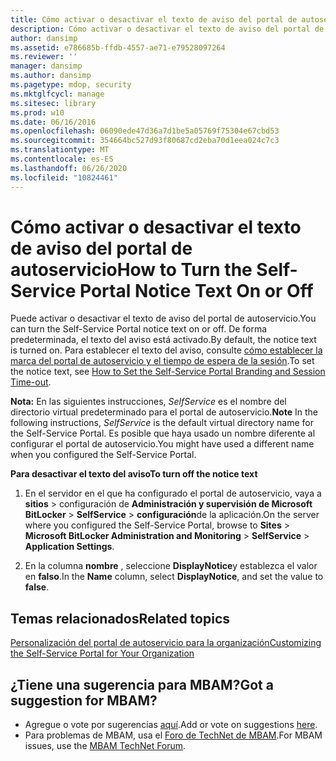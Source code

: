 ```yaml
---
title: Cómo activar o desactivar el texto de aviso del portal de autoservicio
description: Cómo activar o desactivar el texto de aviso del portal de autoservicio
author: dansimp
ms.assetid: e786685b-ffdb-4557-ae71-e79528097264
ms.reviewer: ''
manager: dansimp
ms.author: dansimp
ms.pagetype: mdop, security
ms.mktglfcycl: manage
ms.sitesec: library
ms.prod: w10
ms.date: 06/16/2016
ms.openlocfilehash: 06090ede47d36a7d1be5a05769f75304e67cbd53
ms.sourcegitcommit: 354664bc527d93f80687cd2eba70d1eea024c7c3
ms.translationtype: MT
ms.contentlocale: es-ES
ms.lasthandoff: 06/26/2020
ms.locfileid: "10824461"
---
```

# <span data-ttu-id="4bef1-103">Cómo activar o desactivar el texto de aviso del portal de autoservicio</span><span class="sxs-lookup"><span data-stu-id="4bef1-103">How to Turn the Self-Service Portal Notice Text On or Off</span></span>


<span data-ttu-id="4bef1-104">Puede activar o desactivar el texto de aviso del portal de autoservicio.</span><span class="sxs-lookup"><span data-stu-id="4bef1-104">You can turn the Self-Service Portal notice text on or off.</span></span> <span data-ttu-id="4bef1-105">De forma predeterminada, el texto del aviso está activado.</span><span class="sxs-lookup"><span data-stu-id="4bef1-105">By default, the notice text is turned on.</span></span> <span data-ttu-id="4bef1-106">Para establecer el texto del aviso, consulte [cómo establecer la marca del portal de autoservicio y el tiempo de espera de la sesión](how-to-set-the-self-service-portal-branding-and-session-time-out.md).</span><span class="sxs-lookup"><span data-stu-id="4bef1-106">To set the notice text, see [How to Set the Self-Service Portal Branding and Session Time-out](how-to-set-the-self-service-portal-branding-and-session-time-out.md).</span></span>

<span data-ttu-id="4bef1-107">**Nota:**  En las siguientes instrucciones, *SelfService* es el nombre del directorio virtual predeterminado para el portal de autoservicio.</span><span class="sxs-lookup"><span data-stu-id="4bef1-107">**Note** In the following instructions, *SelfService* is the default virtual directory name for the Self-Service Portal.</span></span> <span data-ttu-id="4bef1-108">Es posible que haya usado un nombre diferente al configurar el portal de autoservicio.</span><span class="sxs-lookup"><span data-stu-id="4bef1-108">You might have used a different name when you configured the Self-Service Portal.</span></span>

 

**<span data-ttu-id="4bef1-109">Para desactivar el texto del aviso</span><span class="sxs-lookup"><span data-stu-id="4bef1-109">To turn off the notice text</span></span>**

1.  <span data-ttu-id="4bef1-110">En el servidor en el que ha configurado el portal de autoservicio, vaya a **sitios** &gt; configuración de **Administración y supervisión de Microsoft BitLocker** &gt; **SelfService** &gt; **configuración**de la aplicación.</span><span class="sxs-lookup"><span data-stu-id="4bef1-110">On the server where you configured the Self-Service Portal, browse to **Sites** &gt; **Microsoft BitLocker Administration and Monitoring** &gt; **SelfService** &gt; **Application Settings**.</span></span>

2.  <span data-ttu-id="4bef1-111">En la columna **nombre** , seleccione **DisplayNotice**y establezca el valor en **falso**.</span><span class="sxs-lookup"><span data-stu-id="4bef1-111">In the **Name** column, select **DisplayNotice**, and set the value to **false**.</span></span>



## <span data-ttu-id="4bef1-112">Temas relacionados</span><span class="sxs-lookup"><span data-stu-id="4bef1-112">Related topics</span></span>


[<span data-ttu-id="4bef1-113">Personalización del portal de autoservicio para la organización</span><span class="sxs-lookup"><span data-stu-id="4bef1-113">Customizing the Self-Service Portal for Your Organization</span></span>](customizing-the-self-service-portal-for-your-organization.md)

 

 

## <span data-ttu-id="4bef1-114">¿Tiene una sugerencia para MBAM?</span><span class="sxs-lookup"><span data-stu-id="4bef1-114">Got a suggestion for MBAM?</span></span>
- <span data-ttu-id="4bef1-115">Agregue o vote por sugerencias [aquí](http://mbam.uservoice.com/forums/268571-microsoft-bitlocker-administration-and-monitoring).</span><span class="sxs-lookup"><span data-stu-id="4bef1-115">Add or vote on suggestions [here](http://mbam.uservoice.com/forums/268571-microsoft-bitlocker-administration-and-monitoring).</span></span> 
- <span data-ttu-id="4bef1-116">Para problemas de MBAM, usa el [Foro de TechNet de MBAM](https://social.technet.microsoft.com/Forums/home?forum=mdopmbam).</span><span class="sxs-lookup"><span data-stu-id="4bef1-116">For MBAM issues, use the [MBAM TechNet Forum](https://social.technet.microsoft.com/Forums/home?forum=mdopmbam).</span></span>




